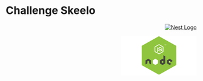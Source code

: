 # Challenge Skeelo

<p align="right">
  <a href="http://nestjs.com/" target="blank"><img src="https://nestjs.com/img/logo-small.svg" width="200" alt="Nest Logo" /></a>
</p>


<p align="right">
  <img src="imgs/download.png" width="200" alt="Nest Logo" /></a>
</p>


